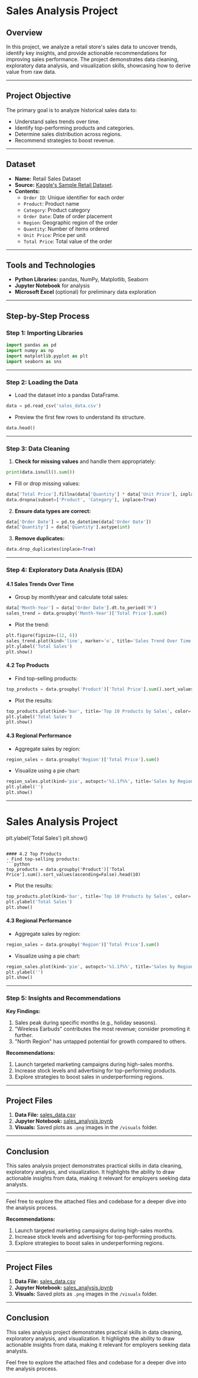 # Sales Analysis Project

## **Overview**
In this project, we analyze a retail store's sales data to uncover trends, identify key insights, and provide actionable recommendations for improving sales performance. The project demonstrates data cleaning, exploratory data analysis, and visualization skills, showcasing how to derive value from raw data.

---

## **Project Objective**
The primary goal is to analyze historical sales data to:
- Understand sales trends over time.
- Identify top-performing products and categories.
- Determine sales distribution across regions.
- Recommend strategies to boost revenue.

---

## **Dataset**
- **Name:** Retail Sales Dataset
- **Source:** [Kaggle's Sample Retail Dataset](https://www.kaggle.com/datasets/catherinemwangi00001/sample-sales-data).
- **Contents:**
  - `Order ID`: Unique identifier for each order
  - `Product`: Product name
  - `Category`: Product category
  - `Order Date`: Date of order placement
  - `Region`: Geographic region of the order
  - `Quantity`: Number of items ordered
  - `Unit Price`: Price per unit
  - `Total Price`: Total value of the order

---

## **Tools and Technologies**
- **Python Libraries:** pandas, NumPy, Matplotlib, Seaborn
- **Jupyter Notebook** for analysis
- **Microsoft Excel** (optional) for preliminary data exploration

---

## **Step-by-Step Process**

### **Step 1: Importing Libraries**
```python
import pandas as pd
import numpy as np
import matplotlib.pyplot as plt
import seaborn as sns
```

---

### **Step 2: Loading the Data**
- Load the dataset into a pandas DataFrame.
```python
data = pd.read_csv('sales_data.csv')
```
- Preview the first few rows to understand its structure.
```python
data.head()
```

---

### **Step 3: Data Cleaning**
1. **Check for missing values** and handle them appropriately:
```python
print(data.isnull().sum())
```
- Fill or drop missing values:
```python
data['Total Price'].fillna(data['Quantity'] * data['Unit Price'], inplace=True)
data.dropna(subset=['Product', 'Category'], inplace=True)
```

2. **Ensure data types are correct:**
```python
data['Order Date'] = pd.to_datetime(data['Order Date'])
data['Quantity'] = data['Quantity'].astype(int)
```

3. **Remove duplicates:**
```python
data.drop_duplicates(inplace=True)
```

---

### **Step 4: Exploratory Data Analysis (EDA)**

#### 4.1 Sales Trends Over Time
- Group by month/year and calculate total sales:
```python
data['Month-Year'] = data['Order Date'].dt.to_period('M')
sales_trend = data.groupby('Month-Year')['Total Price'].sum()
```
- Plot the trend:
```python
plt.figure(figsize=(12, 6))
sales_trend.plot(kind='line', marker='o', title='Sales Trend Over Time')
plt.ylabel('Total Sales')
plt.show()
```

#### 4.2 Top Products
- Find top-selling products:
```python
top_products = data.groupby('Product')['Total Price'].sum().sort_values(ascending=False).head(10)
```
- Plot the results:
```python
top_products.plot(kind='bar', title='Top 10 Products by Sales', color='skyblue')
plt.ylabel('Total Sales')
plt.show()
```

#### 4.3 Regional Performance
- Aggregate sales by region:
```python
region_sales = data.groupby('Region')['Total Price'].sum()
```
- Visualize using a pie chart:
```python
region_sales.plot(kind='pie', autopct='%1.1f%%', title='Sales by Region')
plt.ylabel('')
plt.show()
```

---

# Sales Analysis Project
plt.ylabel('Total Sales')
plt.show()
```

#### 4.2 Top Products
- Find top-selling products:
```python
top_products = data.groupby('Product')['Total Price'].sum().sort_values(ascending=False).head(10)
```
- Plot the results:
```python
top_products.plot(kind='bar', title='Top 10 Products by Sales', color='skyblue')
plt.ylabel('Total Sales')
plt.show()
```

#### 4.3 Regional Performance
- Aggregate sales by region:
```python
region_sales = data.groupby('Region')['Total Price'].sum()
```
- Visualize using a pie chart:
```python
region_sales.plot(kind='pie', autopct='%1.1f%%', title='Sales by Region')
plt.ylabel('')
plt.show()
```

---

### **Step 5: Insights and Recommendations**
**Key Findings:**
1. Sales peak during specific months (e.g., holiday seasons).
2. "Wireless Earbuds" contributes the most revenue; consider promoting it further.
3. "North Region" has untapped potential for growth compared to others.

**Recommendations:**
1. Launch targeted marketing campaigns during high-sales months.
2. Increase stock levels and advertising for top-performing products.
3. Explore strategies to boost sales in underperforming regions.

---

## **Project Files**
1. **Data File:** [sales_data.csv](./sales_data.csv)
2. **Jupyter Notebook:** [sales_analysis.ipynb](./sales_analysis.ipynb)
3. **Visuals:** Saved plots as `.png` images in the `/visuals` folder.

---

## **Conclusion**
This sales analysis project demonstrates practical skills in data cleaning, exploratory analysis, and visualization. It highlights the ability to draw actionable insights from data, making it relevant for employers seeking data analysts.


---

Feel free to explore the attached files and codebase for a deeper dive into the analysis process.

**Recommendations:**
1. Launch targeted marketing campaigns during high-sales months.
2. Increase stock levels and advertising for top-performing products.
3. Explore strategies to boost sales in underperforming regions.

---

## **Project Files**
1. **Data File:** [sales_data.csv](https://www.kaggle.com/datasets/catherinemwangi00001/sample-sales-data)
2. **Jupyter Notebook:** [sales_analysis.ipynb](./sales_analysis.ipynb)
3. **Visuals:** Saved plots as `.png` images in the `/visuals` folder.

---

## **Conclusion**
This sales analysis project demonstrates practical skills in data cleaning, exploratory analysis, and visualization. It highlights the ability to draw actionable insights from data, making it relevant for employers seeking data analysts.



Feel free to explore the attached files and codebase for a deeper dive into the analysis process.

